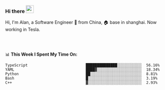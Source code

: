 ### Hi there <img src="https://media.giphy.com/media/hvRJCLFzcasrR4ia7z/giphy.gif" width="25px">

<!-- ![visitors](https://visitor-badge.glitch.me/badge?page_id=dislfyer.dislfyer) -->

Hi, I'm Alan, a Software Engineer 🚀 from China, 🏠 base in shanghai. Now working in Tesla.

<br/>
<br/>

📊 **This Week I Spent My Time On:**


<!--START_SECTION:waka-->

```text
TypeScript                          ██████████████░░░░░░░░░░░  56.16%
YAML                                ████▓░░░░░░░░░░░░░░░░░░░░  18.34%
Python                              ██░░░░░░░░░░░░░░░░░░░░░░░  8.81%
Bash                                █░░░░░░░░░░░░░░░░░░░░░░░░  3.19%
C++                                 ▓░░░░░░░░░░░░░░░░░░░░░░░░  2.93%
```

<!--END_SECTION:waka-->

<!--
**About Me:**
 -->
